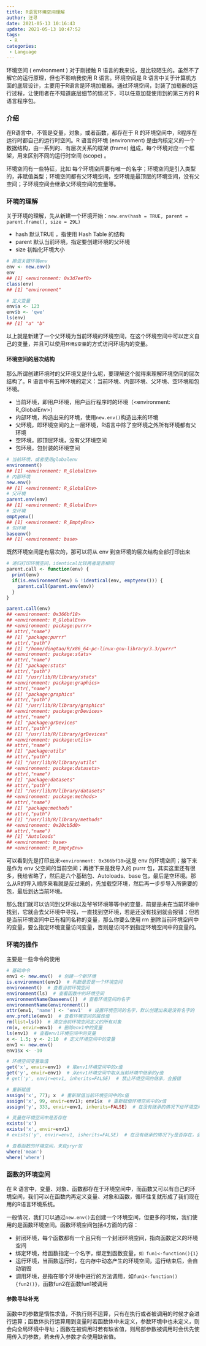 ```yaml
---
title: R语言环境空间理解
author: 汪寻
date: 2021-05-13 10:16:43
update: 2021-05-13 10:47:52
tags:
 - R
categories:
 - Language
---
```


环境空间 ( environment ) 对于刚接触 R 语言的我来说，是比较陌生的。虽然不了解它的运行原理，但也不影响我使用 R 语言。环境空间是 R 语言中关于计算机方面的底层设计，主要用于R语言是环境加载器。通过环境空间，封装了加载器的运行过程，让使用者在不知道底层细节的情况下，可以任意加载使用到的第三方的 R 语言程序包。

<!-- more -->

### 介绍

在R语言中，不管是变量，对象，或者函数，都存在于 R 的环境空间中，R程序在运行时都自己的运行时空间。R 语言的环境 (environment) 是由内核定义的一个数据结构，由一系列的、有层次关系的框架 (frame) 组成，每个环境对应一个框架，用来区别不同的运行时空间 (scope) 。

环境空间有一些特征，比如 每个环境空间要有唯一的名字；环境空间是引入类型的，非赋值类型；环境空间都有父环境空间，空环境是最顶层的环境空间，没有父空间；子环境空间会继承父环境空间的变量等。

### 环境的理解

关于环境的理解，先从新建一个环境开始：`new.env(hash = TRUE, parent = parent.frame(), size = 29L)`

- hash 默认TRUE ，指使用 Hash Table 的结构
- parent 默认当前环境，指定要创建环境的父环境
- size 初始化环境大小

```r
# 擦混关键环境env
env <- new.env()
env
## [1] <environment: 0x3d7eef0>
class(env)
## [1] "environment"

# 定义变量
env$a <- 123
env$b <- 'qwe'
ls(env)
## [1] "a" "b"
```

以上就是新建了一个父环境为当前环境的环境空间，在这个环境空间中可以定义自己的变量，并且可以使用`环境$变量`的方式访问环境内的变量。

#### 环境空间的层次结构

那么所谓创建环境时的父环境又是什么呢，要理解这个就得来理解环境空间的层次结构了。R 语言中有五种环境的定义：当前环境、内部环境、父环境、空环境和包环境。

- 当前环境，即用户环境，用户运行程序时的环境（<environment: R_GlobalEnv>）
- 内部环境，构造出来的环境，使用`new.env()`构造出来的环境
- 父环境，即环境空间的上一层环境，R语言中除了空环境之外所有环境都有父环境
- 空环境，即顶层环境，没有父环境空间
- 包环境，包封装的环境空间

```r
# 当前环境，或者使用globalenv
environment()
## [1] <environment: R_GlobalEnv>
# 内部环境
new.env()
## [1] <environment: R_GlobalEnv>
# 父环境
parent.env(env)
## [1] <environment: R_GlobalEnv>
# 空环境
emptyenv()
## [1] <environment: R_EmptyEnv>
# 包环境
baseenv()
## [1] <environment: base>
```

既然环境空间是有层次的，那可以将从 env 到空环境的层次结构全部打印出来

```r
# 递归打印环境空间，identical比较两者是否相同
parent.call <- function(env) {
  print(env)
  if(is.environment(env) & !identical(env, emptyenv())) { 
    parent.call(parent.env(env))
  }
}

parent.call(env)
## <environment: 0x366bf18>
## <environment: R_GlobalEnv>
## <environment: package:purrr>
## attr(,"name")
## [1] "package:purrr"
## attr(,"path")
## [1] "/home/dingtao/R/x86_64-pc-linux-gnu-library/3.3/purrr"
## <environment: package:stats>
## attr(,"name")
## [1] "package:stats"
## attr(,"path")
## [1] "/usr/lib/R/library/stats"
## <environment: package:graphics>
## attr(,"name")
## [1] "package:graphics"
## attr(,"path")
## [1] "/usr/lib/R/library/graphics"
## <environment: package:grDevices>
## attr(,"name")
## [1] "package:grDevices"
## attr(,"path")
## [1] "/usr/lib/R/library/grDevices"
## <environment: package:utils>
## attr(,"name")
## [1] "package:utils"
## attr(,"path")
## [1] "/usr/lib/R/library/utils"
## <environment: package:datasets>
## attr(,"name")
## [1] "package:datasets"
## attr(,"path")
## [1] "/usr/lib/R/library/datasets"
## <environment: package:methods>
## attr(,"name")
## [1] "package:methods"
## attr(,"path")
## [1] "/usr/lib/R/library/methods"
## <environment: 0x20cb5d0>
## attr(,"name")
## [1] "Autoloads"
## <environment: base>
## <environment: R_EmptyEnv>
```

可以看到先是打印出来`<environment: 0x366bf18>`这是 env 的环境空间；接下来是作为 env 父空间的当前空间；再接下来是我导入的 purrr 包，其实这里还有很多，我给省略了，然后是六个基础包、Autoloads、base 包，最后是空环境。那么从R的导入顺序来看就是反过来的，先加载空环境，然后再一步步导入所需要的包，最后到达当前环境。

那么我们就可以访问到父环境以及爷爷环境等等中的变量，前提是未在当前环境中找到，它就会去父环境中寻找，一直找到空环境，若是还没有找到就会报错；但若是当前环境空间中已有相同名称的变量，那么你要么使用 rm 删除当前环境空间中的变量，要么指定环境变量访问变量，否则是访问不到指定环境空间中的变量的。

### 环境的操作

主要是一些命令的使用

```r
# 基础命令
env1 <- new.env()  # 创建一个新环境
is.environment(env1)  # 判断是否是一个环境空间
environment()  # 查看当前环境空间
environment(ls)  # 查看函数中的环境空间
environmentName(baseenv())  # 查看环境空间的名字
environmentName(environment())
attr(env1, 'name') <- 'env1'  # 设置环境空间的名字，默认创建出来是没有名字的
env.profile(env1)  # 查看环境空间的属性值
rm(list=ls())  # 清空当前环境空间定义的所有对象
rm(x, envir=env1)  # 删除env1中的变量
ls(env1)  # 查看env1环境空间中的变量
x <- 1.5; y <- 2:10  # 定义环境空间中的变量
env1 <- new.env()
env1$x <- -10

# 环境空间变量取值
get('x', envir=env1)  # 取env1环境空间中的x值
get('y', envir=env1)  # 从env1环境空间中取从当前环境中继承的y值
# get('y', envir=env1, inherits=FALSE)  # 禁止环境空间的继承，会报错

# 重新赋值
assign('x', 77); x  # 重新赋值当前环境空间中的x值
assign('x', 99, envir=env1); env1$x  # 重新赋值环境空间中的x值
assign('y', 333, envir=env1, inherits=FALSE)  # 在没有继承的情况下给环境空间中的y赋值

# 变量在环境空间中是否存在
exists('x')
exists('x', envir=env1)
# exists('y', envir=env1, isherits=FALSE)  # 在没有继承的情况下y是否存在，会报错

# 查看函数的环境空间，来自pryr包
where('mean')
where('where')
```

### 函数的环境空间

在 R 语言中，变量、对象、函数都存在于环境空间中，而函数又可以有自己的环境空间，我们可以在函数内再定义变量、对象和函数，循环往复就形成了我们现在用的R语言环境系统。

一般情况，我们可以通过`new.env()`去创建一个环境空间，但更多的时候，我们使用的是函数环境空间。函数环境空间包括4方面的内容：

- 封闭环境，每个函数都有一个且只有一个封闭环境空间，指向函数定义的环境空间
- 绑定环境，给函数指定一个名字，绑定到函数变量，`如 fun1<-function(){1}`
- 运行环境，当函数运行时，在内存中动态产生的环境空间，运行结束后，会自动销毁
- 调用环境，是指在哪个环境中进行的方法调用，如`fun1<-function(){fun2()}`，函数fun2在函数fun1被调用

#### 参数寻址补充

函数中的参数是惰性求值，不执行则不运算，只有在执行或者被调用的时候才会进行运算；函数体执行运算用到变量时若函数体中未定义，参数环境中也未定义，则会向全局环境中寻址；函数在被调用时若有缺省值，则局部参数被调用时会优先使用传入的参数，若未传入参数才会使用缺省值。
